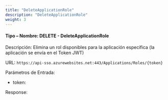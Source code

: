 ```yaml
---
title: "DeleteApplicationRole"
description: "DeleteApplicationRole"
weight: 3
---
```


#### Tipo – Nombre: DELETE - DeleteApplicationRole ####

Descripción: Elimina un rol disponibles para la aplicación específica (la aplicación se envía en el Token JWT)

URL: `https://api-sso.azurewebsites.net:443/Applications/Roles/{token}`

Parámetros de Entrada:

* token:

Response: